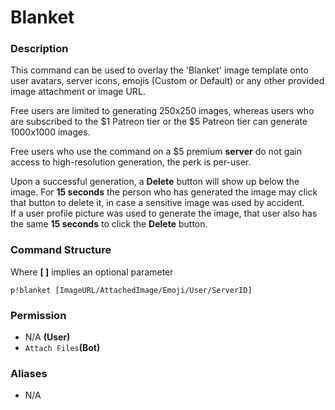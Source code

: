 # Blanket



### Description

This command can be used to overlay the 'Blanket' image template onto user avatars, server icons, emojis \(Custom or Default\) or any other provided image attachment or image URL.

Free users are limited to generating 250x250 images, whereas users who are subscribed to the $1 Patreon tier or the $5 Patreon tier can generate 1000x1000 images.  
  
Free users who use the command on a $5 premium **server** do not gain access to high-resolution generation, the perk is per-user.  
  
Upon a successful generation, a **Delete** button will show up below the image. For **15 seconds** the person who has generated the image may click that button to delete it, in case a sensitive image was used by accident.  
If a user profile picture was used to generate the image, that user also has the same **15 seconds** to click the **Delete** button.

### Command Structure

Where **\[ \]** implies an optional parameter

```text
p!blanket [ImageURL/AttachedImage/Emoji/User/ServerID]
```

### **Permission**

* N/A **\(User\)**
* `Attach Files`**\(Bot\)**

### Aliases

* N/A

